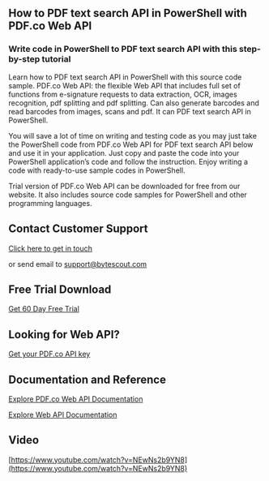 ## How to PDF text search API in PowerShell with PDF.co Web API

### Write code in PowerShell to PDF text search API with this step-by-step tutorial

Learn how to PDF text search API in PowerShell with this source code sample. PDF.co Web API: the flexible Web API that includes full set of functions from e-signature requests to data extraction, OCR, images recognition, pdf splitting and pdf splitting. Can also generate barcodes and read barcodes from images, scans and pdf. It can PDF text search API in PowerShell.

You will save a lot of time on writing and testing code as you may just take the PowerShell code from PDF.co Web API for PDF text search API below and use it in your application. Just copy and paste the code into your PowerShell application’s code and follow the instruction. Enjoy writing a code with ready-to-use sample codes in PowerShell.

Trial version of PDF.co Web API can be downloaded for free from our website. It also includes source code samples for PowerShell and other programming languages.

## Contact Customer Support

[Click here to get in touch](https://bytescout.zendesk.com/hc/en-us/requests/new?subject=PDF.co%20Web%20API%20Question)

or send email to [support@bytescout.com](mailto:support@bytescout.com?subject=PDF.co%20Web%20API%20Question) 

## Free Trial Download

[Get 60 Day Free Trial](https://bytescout.com/download/web-installer?utm_source=github-readme)

## Looking for Web API? 

[Get your PDF.co API key](https://pdf.co/documentation/api?utm_source=github-readme)

## Documentation and Reference

[Explore PDF.co Web API Documentation](https://bytescout.com/documentation/index.html?utm_source=github-readme)

[Explore Web API Documentation](https://pdf.co/documentation/api?utm_source=github-readme)

## Video

[https://www.youtube.com/watch?v=NEwNs2b9YN8](https://www.youtube.com/watch?v=NEwNs2b9YN8)